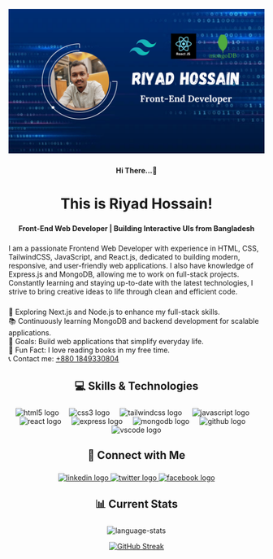 ![logo](https://github.com/riyadhossain565/riyadhossain565/blob/main/git-banner-1.png)

###

<h4 align="center">Hi There...👋</h4>

###

<h1 align="center">This is Riyad Hossain!</h1>

###

<h4 align="center">Front-End Web Developer | Building Interactive UIs from Bangladesh</h4>

###

<p align="left">I am a passionate Frontend Web Developer with experience in HTML, CSS, TailwindCSS, JavaScript, and React.js, dedicated to building modern, responsive, and user-friendly web applications. I also have knowledge of Express.js and MongoDB, allowing me to work on full-stack projects. Constantly learning and staying up-to-date with the latest technologies, I strive to bring creative ideas to life through clean and efficient code.</p>

###

<p align="left">🚀 Exploring Next.js and Node.js to enhance my full-stack skills.<br>📚 Continuously learning MongoDB and backend development for scalable applications.<br>🎯 Goals: Build web applications that simplify everyday life.<br>🎲 Fun Fact: I love reading books in my free time.<br>📞 Contact me: <a href="tel:+8801849330804">+880 1849330804</a>
</p>

###

<h2 align="center">💻 Skills & Technologies</h2>

###

<div align="center">
  <img src="https://cdn.jsdelivr.net/gh/devicons/devicon/icons/html5/html5-original.svg" height="40" alt="html5 logo"  />
  <img width="12" />
  <img src="https://cdn.jsdelivr.net/gh/devicons/devicon/icons/css3/css3-original.svg" height="40" alt="css3 logo"  />
  <img width="12" />
  <img src="https://cdn.simpleicons.org/tailwindcss/06B6D4" height="40" alt="tailwindcss logo"  />
  <img width="12" />
  <img src="https://cdn.jsdelivr.net/gh/devicons/devicon/icons/javascript/javascript-original.svg" height="40" alt="javascript logo"  />
  <img width="12" />
  <img src="https://cdn.jsdelivr.net/gh/devicons/devicon/icons/react/react-original.svg" height="40" alt="react logo"  />
  <img width="12" />
  <img src="https://skillicons.dev/icons?i=express" height="40" alt="express logo"  />
  <img width="12" />
  <img src="https://cdn.jsdelivr.net/gh/devicons/devicon/icons/mongodb/mongodb-original.svg" height="40" alt="mongodb logo"  />
  <img width="12" />
  <img src="https://skillicons.dev/icons?i=github" height="40" alt="github logo"  />
  <img width="12" />
  <img src="https://cdn.jsdelivr.net/gh/devicons/devicon/icons/vscode/vscode-original.svg" height="40" alt="vscode logo"  />
</div>

###

<h2 align="center">📩 Connect with Me</h2>

###

<div align="center">
  <a href="https://www.linkedin.com/in/riyad-hossain-996515164/" target="_blank">
    <img src="https://raw.githubusercontent.com/maurodesouza/profile-readme-generator/master/src/assets/icons/social/linkedin/default.svg" width="52" height="40" alt="linkedin logo"  />
  </a>
  <a href="https://x.com/Riadhos58623033" target="_blank">
    <img src="https://raw.githubusercontent.com/maurodesouza/profile-readme-generator/master/src/assets/icons/social/twitter/default.svg" width="52" height="40" alt="twitter logo"  />
  </a>
  <a href="https://www.facebook.com/riad.hossain.01/" target="_blank">
    <img src="https://raw.githubusercontent.com/maurodesouza/profile-readme-generator/master/src/assets/icons/social/facebook/default.svg" width="52" height="40" alt="facebook logo"  />
  </a>
</div>

###

<h2 align="center">📊 Current Stats</h2>

###

<div align="center">
  <p>
    <img src="https://github-readme-stats.vercel.app/api/top-langs?username=riyadhossain565&show_icons=true&locale=en&layout=compact" alt="language-stats" />
  </p>
  <a href="https://git.io/streak-stats">
    <img src="https://nirzak-streak-stats.vercel.app?user=riyadhossain565&theme=dark" alt="GitHub Streak" />
  </a>
</div>
